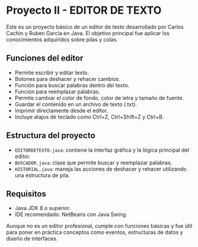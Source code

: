 # Proyecto II - EDITOR DE TEXTO

Este es un proyecto básico de un editor de texto desarrollado por Carlos Cachin y Ruben García en Java. 
El objetivo principal fue aplicar los conocimientos adquiridos sobre pilas y colas.

## Funciones del editor

- Permite escribir y editar texto.
- Botones para deshacer y rehacer cambios.
- Función para buscar palabras dentro del texto.
- Función para reemplazar palabras.
- Permite cambiar el color de fondo, color de letra y tamaño de fuente.
- Guardar el contenido en un archivo de texto (.txt).
- Imprimir directamente desde el editor.
- Incluye atajos de teclado como Ctrl+Z, Ctrl+Shift+Z y Ctrl+B.

## Estructura del proyecto

- `EDITORDETEXTO.java`: contiene la interfaz gráfica y la lógica principal del editor.
- `BUSCADOR.java`: clase que permite buscar y reemplazar palabras.
- `HISTORIAL.java`: maneja las acciones de deshacer y rehacer utilizando una estructura de pila.

## Requisitos

- Java JDK 8 o superior.
- IDE recomendado: NetBeans con Java Swing.

Aunque no es un editor profesional, cumple con funciones básicas y fue útil para poner en práctica conceptos como eventos, estructuras de datos y diseño de interfaces.

